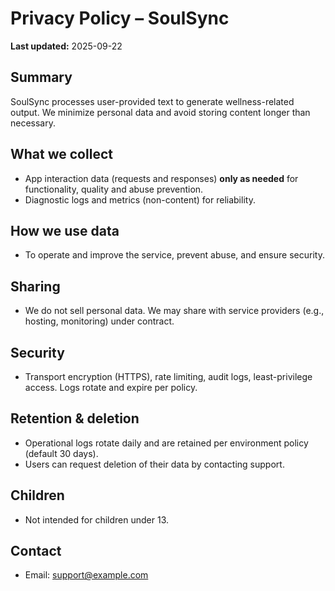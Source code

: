 # Privacy Policy – SoulSync

**Last updated:** 2025-09-22

## Summary
SoulSync processes user-provided text to generate wellness-related output. We minimize personal data and avoid storing content longer than necessary.

## What we collect
- App interaction data (requests and responses) **only as needed** for functionality, quality and abuse prevention.
- Diagnostic logs and metrics (non-content) for reliability.

## How we use data
- To operate and improve the service, prevent abuse, and ensure security.

## Sharing
- We do not sell personal data. We may share with service providers (e.g., hosting, monitoring) under contract.

## Security
- Transport encryption (HTTPS), rate limiting, audit logs, least-privilege access. Logs rotate and expire per policy.

## Retention & deletion
- Operational logs rotate daily and are retained per environment policy (default 30 days).
- Users can request deletion of their data by contacting support.

## Children
- Not intended for children under 13.

## Contact
- Email: support@example.com
